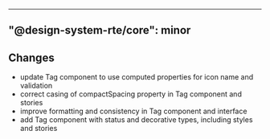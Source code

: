 ---
  "@design-system-rte/core": minor
  ---
  
  ## Changes

- update Tag component to use computed properties for icon name and validation
- correct casing of compactSpacing property in Tag component and stories
- improve formatting and consistency in Tag component and interface
- add Tag component with status and decorative types, including styles and stories
